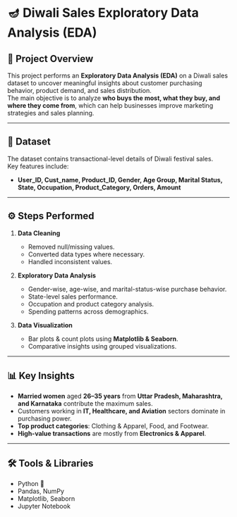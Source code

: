 # 🪔 Diwali Sales Exploratory Data Analysis (EDA)

## 📖 Project Overview
This project performs an **Exploratory Data Analysis (EDA)** on a Diwali sales dataset to uncover meaningful insights about customer purchasing behavior, product demand, and sales distribution.  
The main objective is to analyze **who buys the most, what they buy, and where they come from**, which can help businesses improve marketing strategies and sales planning.

---

## 📂 Dataset
The dataset contains transactional-level details of Diwali festival sales.  
Key features include:
- **User_ID, Cust_name, Product_ID, Gender, Age Group, Marital Status, State, Occupation, Product_Category, Orders, Amount**

---

## ⚙️ Steps Performed
1. **Data Cleaning**
   - Removed null/missing values.
   - Converted data types where necessary.
   - Handled inconsistent values.

2. **Exploratory Data Analysis**
   - Gender-wise, age-wise, and marital-status-wise purchase behavior.
   - State-level sales performance.
   - Occupation and product category analysis.
   - Spending patterns across demographics.

3. **Data Visualization**
   - Bar plots & count plots using **Matplotlib & Seaborn**.
   - Comparative insights using grouped visualizations.

---

## 📊 Key Insights
- **Married women** aged **26–35 years** from **Uttar Pradesh, Maharashtra, and Karnataka** contribute the maximum sales.
- Customers working in **IT, Healthcare, and Aviation** sectors dominate in purchasing power.
- **Top product categories**: Clothing & Apparel, Food, and Footwear.
- **High-value transactions** are mostly from **Electronics & Apparel**.

---

## 🛠️ Tools & Libraries
- Python 🐍
- Pandas, NumPy
- Matplotlib, Seaborn
- Jupyter Notebook
